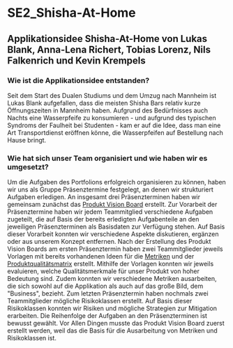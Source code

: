 
# SE2_Shisha-At-Home

## Applikationsidee Shisha-At-Home von Lukas Blank, Anna-Lena Richert, Tobias Lorenz, Nils Falkenrich und Kevin Krempels

### Wie ist die Applikationsidee entstanden?
Seit dem Start des Dualen Studiums und dem Umzug nach Mannheim ist Lukas Blank aufgefallen, dass die meisten Shisha Bars relativ kurze Öffnungszeiten in Mannheim haben. Aufgrund des Bedürfnisses auch Nachts eine Wasserpfeife zu konsumieren - und aufgrund des typischen Syndroms der Faulheit bei Studenten - kam er auf die Idee, dass man eine Art Transportdienst eröffnen könne, die Wasserpfeifen auf Bestellung nach Hause bringt.


### Wie hat sich unser Team organisiert und wie haben wir es umgesetzt?
Um die Aufgaben des Portfolions erfolgreich organisieren zu können, haben wir uns als Gruppe Präsenztermine festgelegt, an denen wir strukturiert Aufgaben erledigen. An insgesamt drei Präsenzterminen haben wir gemeinsam zunächst das [Produkt Vision Board](The_Product_Vision_Board_Extended.pdf) erstellt. Zur Vorarbeit der Präsenztermine haben wir jedem Teammitglied verschiedene Aufgaben zugeteilt, die auf Basis der bereits erledigten Aufgabenteile an den jeweiligen Präsenzterminen als Basisdaten zur Verfügung stehen. Auf Basis dieser Vorarbeit  konnten wir verschiedene Aspekte diskutieren, ergänzen oder aus unserem Konzept entfernen. Nach der Erstellung des Produkt Vision Boards am ersten Präsenztermin haben zwei Teammitglieder jeweils Vorlagen mit bereits vorhandenen Ideen für die [Metriken]() und der [Produktqualitätsmatrix](Produktqualitätsmatrix.pdf) erstellt. Mithilfe der Vorlagen konnten wir jeweils evaluieren, welche Qualitätsmerkmale für unser Produkt von hoher Bedeutung sind. Zudem konnten wir verschiedene Metriken ausarbeiten, die sich sowohl auf die Applikation als auch auf das große Bild, dem "Business", bezieht. Zum letzten Präsenztermin haben nochmals zwei Teammitglieder mögliche Risikoklassen erstellt. Auf Basis dieser Risikoklassen konnten wir Risiken und mögliche Strategien zur Mitigation erarbeiten. Die Reihenfolge der Aufgaben an den Präsenzterminen ist bewusst gewählt. Vor Allen Dingen musste das Produkt Vision Board zuerst erstellt werden, weil das die Basis für die Ausarbeitung von Metriken und Risikoklassen ist. 

